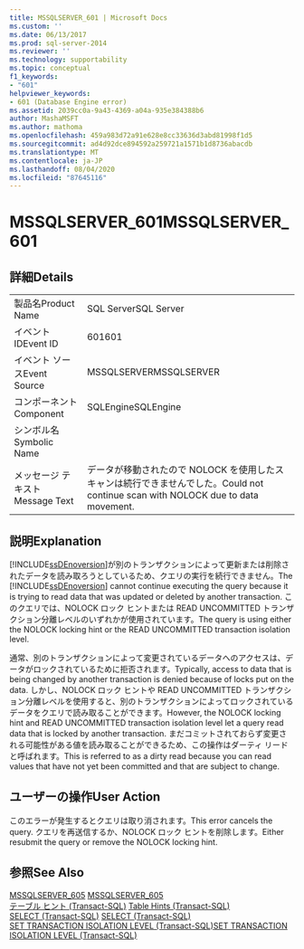 ```yaml
---
title: MSSQLSERVER_601 | Microsoft Docs
ms.custom: ''
ms.date: 06/13/2017
ms.prod: sql-server-2014
ms.reviewer: ''
ms.technology: supportability
ms.topic: conceptual
f1_keywords:
- "601"
helpviewer_keywords:
- 601 (Database Engine error)
ms.assetid: 2039cc0a-9a43-4369-a04a-935e384388b6
author: MashaMSFT
ms.author: mathoma
ms.openlocfilehash: 459a983d72a91e628e8cc33636d3abd81998f1d5
ms.sourcegitcommit: ad4d92dce894592a259721a1571b1d8736abacdb
ms.translationtype: MT
ms.contentlocale: ja-JP
ms.lasthandoff: 08/04/2020
ms.locfileid: "87645116"
---
```

# <a name="mssqlserver_601"></a><span data-ttu-id="93476-102">MSSQLSERVER_601</span><span class="sxs-lookup"><span data-stu-id="93476-102">MSSQLSERVER_601</span></span>
    
## <a name="details"></a><span data-ttu-id="93476-103">詳細</span><span class="sxs-lookup"><span data-stu-id="93476-103">Details</span></span>  
  
|||  
|-|-|  
|<span data-ttu-id="93476-104">製品名</span><span class="sxs-lookup"><span data-stu-id="93476-104">Product Name</span></span>|<span data-ttu-id="93476-105">SQL Server</span><span class="sxs-lookup"><span data-stu-id="93476-105">SQL Server</span></span>|  
|<span data-ttu-id="93476-106">イベント ID</span><span class="sxs-lookup"><span data-stu-id="93476-106">Event ID</span></span>|<span data-ttu-id="93476-107">601</span><span class="sxs-lookup"><span data-stu-id="93476-107">601</span></span>|  
|<span data-ttu-id="93476-108">イベント ソース</span><span class="sxs-lookup"><span data-stu-id="93476-108">Event Source</span></span>|<span data-ttu-id="93476-109">MSSQLSERVER</span><span class="sxs-lookup"><span data-stu-id="93476-109">MSSQLSERVER</span></span>|  
|<span data-ttu-id="93476-110">コンポーネント</span><span class="sxs-lookup"><span data-stu-id="93476-110">Component</span></span>|<span data-ttu-id="93476-111">SQLEngine</span><span class="sxs-lookup"><span data-stu-id="93476-111">SQLEngine</span></span>|  
|<span data-ttu-id="93476-112">シンボル名</span><span class="sxs-lookup"><span data-stu-id="93476-112">Symbolic Name</span></span>||  
|<span data-ttu-id="93476-113">メッセージ テキスト</span><span class="sxs-lookup"><span data-stu-id="93476-113">Message Text</span></span>|<span data-ttu-id="93476-114">データが移動されたので NOLOCK を使用したスキャンは続行できませんでした。</span><span class="sxs-lookup"><span data-stu-id="93476-114">Could not continue scan with NOLOCK due to data movement.</span></span>|  
  
## <a name="explanation"></a><span data-ttu-id="93476-115">説明</span><span class="sxs-lookup"><span data-stu-id="93476-115">Explanation</span></span>  
 <span data-ttu-id="93476-116">[!INCLUDE[ssDEnoversion](../../includes/ssdenoversion-md.md)]が別のトランザクションによって更新または削除されたデータを読み取ろうとしているため、クエリの実行を続行できません。</span><span class="sxs-lookup"><span data-stu-id="93476-116">The [!INCLUDE[ssDEnoversion](../../includes/ssdenoversion-md.md)] cannot continue executing the query because it is trying to read data that was updated or deleted by another transaction.</span></span> <span data-ttu-id="93476-117">このクエリでは、NOLOCK ロック ヒントまたは READ UNCOMMITTED トランザクション分離レベルのいずれかが使用されています。</span><span class="sxs-lookup"><span data-stu-id="93476-117">The query is using either the NOLOCK locking hint or the READ UNCOMMITTED transaction isolation level.</span></span>  
  
 <span data-ttu-id="93476-118">通常、別のトランザクションによって変更されているデータへのアクセスは、データがロックされているために拒否されます。</span><span class="sxs-lookup"><span data-stu-id="93476-118">Typically, access to data that is being changed by another transaction is denied because of locks put on the data.</span></span> <span data-ttu-id="93476-119">しかし、NOLOCK ロック ヒントや READ UNCOMMITTED トランザクション分離レベルを使用すると、別のトランザクションによってロックされているデータをクエリで読み取ることができます。</span><span class="sxs-lookup"><span data-stu-id="93476-119">However, the NOLOCK locking hint and READ UNCOMMITTED transaction isolation level let a query read data that is locked by another transaction.</span></span> <span data-ttu-id="93476-120">まだコミットされておらず変更される可能性がある値を読み取ることができるため、この操作はダーティ リードと呼ばれます。</span><span class="sxs-lookup"><span data-stu-id="93476-120">This is referred to as a dirty read because you can read values that have not yet been committed and that are subject to change.</span></span>  
  
## <a name="user-action"></a><span data-ttu-id="93476-121">ユーザーの操作</span><span class="sxs-lookup"><span data-stu-id="93476-121">User Action</span></span>  
 <span data-ttu-id="93476-122">このエラーが発生するとクエリは取り消されます。</span><span class="sxs-lookup"><span data-stu-id="93476-122">This error cancels the query.</span></span> <span data-ttu-id="93476-123">クエリを再送信するか、NOLOCK ロック ヒントを削除します。</span><span class="sxs-lookup"><span data-stu-id="93476-123">Either resubmit the query or remove the NOLOCK locking hint.</span></span>  
  
## <a name="see-also"></a><span data-ttu-id="93476-124">参照</span><span class="sxs-lookup"><span data-stu-id="93476-124">See Also</span></span>  
 <span data-ttu-id="93476-125">[MSSQLSERVER_605](mssqlserver-605-database-engine-error.md) </span><span class="sxs-lookup"><span data-stu-id="93476-125">[MSSQLSERVER_605](mssqlserver-605-database-engine-error.md) </span></span>  
 <span data-ttu-id="93476-126">[テーブル ヒント &#40;Transact-SQL&#41;](/sql/t-sql/queries/hints-transact-sql-table) </span><span class="sxs-lookup"><span data-stu-id="93476-126">[Table Hints &#40;Transact-SQL&#41;](/sql/t-sql/queries/hints-transact-sql-table) </span></span>  
 <span data-ttu-id="93476-127">[SELECT &#40;Transact-SQL&#41;](/sql/t-sql/queries/select-transact-sql) </span><span class="sxs-lookup"><span data-stu-id="93476-127">[SELECT &#40;Transact-SQL&#41;](/sql/t-sql/queries/select-transact-sql) </span></span>  
 [<span data-ttu-id="93476-128">SET TRANSACTION ISOLATION LEVEL &#40;Transact-SQL&#41;</span><span class="sxs-lookup"><span data-stu-id="93476-128">SET TRANSACTION ISOLATION LEVEL &#40;Transact-SQL&#41;</span></span>](/sql/t-sql/statements/set-transaction-isolation-level-transact-sql)  
  
  
